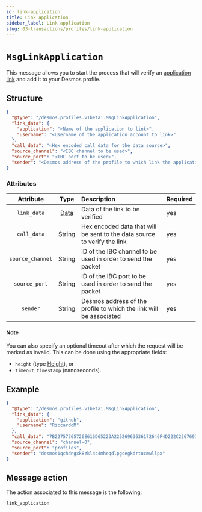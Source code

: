 ```yaml
---
id: link-application
title: Link application
sidebar_label: Link application
slug: 03-transactions/profiles/link-application
---
```


# `MsgLinkApplication`
This message allows you to start the process that will verify
an [application link](../../02-types/profiles/application-link.md#contained-data) and add it to your Desmos profile.

## Structure

```json
{
  "@type": "/desmos.profiles.v1beta1.MsgLinkApplication",
  "link_data": {
    "application": "<Name of the application to link>",
    "username": "<Username of the application account to link>"
  },
  "call_data": "<Hex encoded call data for the data source>",
  "source_channel": "<IBC channel to be used>",
  "source_port": "<IBC port to be used>",
  "sender": "<Desmos address of the profile to which link the application>"
}
```

### Attributes

| Attribute | Type | Description | Required |
| :-------: | :----: | :-------- | :------- |
| `link_data`  | [Data](../../02-types/profiles/application-link.md#contained-data) | Data of the link to be verified | yes |
| `call_data`| String | Hex encoded data that will be sent to the data source to verify the link | yes |
| `source_channel` | String | ID of the IBC channel to be used in order to send the packet | yes |
| `source_port` | String | ID of the IBC port to be used in order to send the packet | yes |
| `sender` | String | Desmos address of the profile to which the link will be associated | yes |

#### Note
You can also specify an optional timeout after which the request will be marked as invalid. This can be done using the
appropriate fields:

- `height` (type [Height](https://docs.cosmos.network/v0.42/core/proto-docs.html#height)), or
- `timeout_timestamp` (nanoseconds).

## Example

````json
{
  "@type": "/desmos.profiles.v1beta1.MsgLinkApplication",
  "link_data": {
    "application": "github",
    "username": "RiccardoM"
  },
  "call_data": "7B22757365726E616D65223A22526963636172646F4D222C22676973745F6964223A223732306530303732333930613930316262383065353966643630643766646564227D",
  "source_channel": "channel-0",
  "source_port": "profiles",
  "sender": "desmos1qchdngxk8zkl4c4mheqdlpgcegkdrtucmwllpx"
} 
````

## Message action
The action associated to this message is the following:

```
link_application
```
